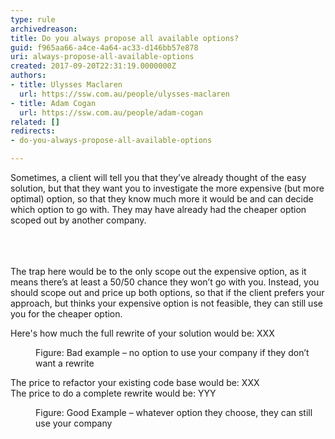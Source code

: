 ```yaml
---
type: rule
archivedreason: 
title: Do you always propose all available options?
guid: f965aa66-a4ce-4a64-ac33-d146bb57e878
uri: always-propose-all-available-options
created: 2017-09-20T22:31:19.0000000Z
authors:
- title: Ulysses Maclaren
  url: https://ssw.com.au/people/ulysses-maclaren
- title: Adam Cogan
  url: https://ssw.com.au/people/adam-cogan
related: []
redirects:
- do-you-always-propose-all-available-options

---
```



​Sometimes, a client will tell you that they’ve already thought of the easy solution, but that they want you to investigate the more expensive (but more optimal) option, so that they know much more it would be and can decide which option to go with. They may have already had the cheaper option scoped out by another company.<br><br>
<br><excerpt class='endintro'></excerpt><br>
<p>The trap here would be to the only&#160;scope out the expensive option, as it means there’s at least a 50/50 chance they won’t go with you. Instead, you should scope out and price up both options, so that if the client prefers your approach, but thinks your expensive option is not feasible, they can still use you for the cheaper option.</p><p class="ssw15-rteElement-GreyBox">Here's how much the full rewrite of your solution would be&#58; XXX</p><dd class="ssw15-rteElement-FigureBad">Figure&#58; Bad example – no option to use your company if they don’t want a rewrite</dd><p class="ssw15-rteElement-GreyBox">The price to refactor your existing code base would be&#58; XXX<br>The price to do a complete rewrite would be&#58; YYY</p><dd class="ssw15-rteElement-FigureGood">Figure&#58; Good Example – whatever option they choose, they can still use your company​<br></dd>


